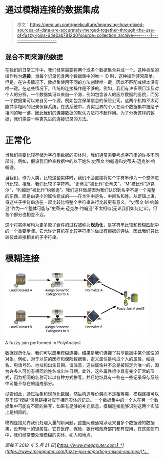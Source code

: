# 通过模糊连接的数据集成

> 原文：<https://medium.com/geekculture/improving-how-mixed-sources-of-data-are-accurately-merged-together-through-the-use-of-fuzzy-joins-64e0ab7812d0?source=collection_archive---------1----------------------->

## 混合不同来源的数据

在我们的日常工作中，我们经常需要将两个或多个数据集合并成一个。这种类型的操作称为**连接**，当每个记录包含两个数据集中的唯一 ID 时，这种操作非常简单。但是，在许多情况下，数据集使用不同的方法创建唯一键，因此不匹配或根本没有唯一键。在这些情况下，传统的连接操作是不够的。例如，我们有许多项目涉及对个人的分析。一个数据集可以来自一个源，例如包含该人的医疗数据的医院，而另一个数据集可以来自另一个源，例如包含保单信息的保险公司。这两个机构不太可能共享相同的记录保存系统，在该系统中，真实世界的个人在两个数据集中被给予相同的唯一键，因此我们的连接数据的默认方法将不起作用。为了分析这样的数据，我们需要一种更先进的连接记录的方法。

# 正常化

当我们需要比较存储为字符串数据的实体时，我们通常需要考虑字符串的许多不同部分。例如，假设我们检查数据中的以下姓名:史蒂文·约翰逊和史蒂夫·迈克尔·约翰逊。

当我们，作为人类，比较这些实体时，我们不会直接将每个字符串作为一个整体进行比较。相反，我们比较子字符串。“史蒂文”被比作“史蒂夫”，“M”被比作“迈克尔”，“约翰逊”被比作“约翰逊”。我们这样做是因为我们认识到名字不是一个完整的东西，而是由更小的属性组成的——在本例中是名、中间名和姓。从逻辑上讲，将这些子字符串放在一起比较比将整个字符串进行比较更有意义。“史蒂文·M·约翰逊”作为一个整体可能与“史蒂夫·迈克尔·约翰逊”不太相似(无论我们如何定义)，但各个部分也相差不远。

这个将实体解构为更多原子组件的过程被称为**规范化**，是字符串比较和模糊匹配中的一个重要步骤。它允许计算机在比较字符串时做出有根据的评估，因此我们只比较彼此直接相关的子字符串。

# 模糊连接

![](img/c80567659cfe87b8a540859a0a3804c6.png)

A fuzzy join performed in PolyAnalyst

数据规范化后，我们可以应用模糊连接。结果是我们连接了共享数据中某个属性的对象。例如，对于以前的医疗和保险数据集，定义属性是构成个人的属性，如姓名、电话号码、地址和出生日期。请注意，这些属性并不总是被假定为唯一的，因为许多人可能有相同的姓名或出生日期。此外，这些属性很少具有完全正常的形式，因为相同的名称可以以各种方式拼写，并且地址具有一些在一些记录保存系统中可能不存在的组成部分。

尽管如此，通过抽象和规范化数据，然后构造等价类而不是相等类，模糊连接可以基于该“模糊”信息链接对应于相同实体的记录。一个数据集中的一个人在另一个数据集中可能有不同的拼写，如果有足够的补充信息，模糊连接能够识别这两个实际上是相同的。

模糊连接允许我们处理大量的新问题，这些问题通常涉及来自多个数据源的数据集，没有唯一的键属性。它在医疗、保险、银行和政府部门都有应用，在这些部门中，我们经常要处理模糊的实体，如人和地点。

*原载于 2018 年 5 月 21 日*[*【https://www.megaputer.com】*](https://www.megaputer.com/fuzzy-join-importing-mixed-sources/)*。*
